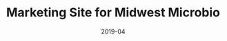 ---
title: Marketing Site for Midwest Microbio
description: A lightweight marketing landing page featuring dark mode, subtle parallax, and loads of SVGs
date: 2019-04
dateformat: MonthYear
---